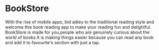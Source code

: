 # BookStore
With the rise of mobile apps, bid adieu to the traditional reading style and welcome this book reading app to make your reading fun and delightful. BookStore is made for you,people who are genuinely curious about the world of books.It is making things easier because you can read any book and add it to favourite's section with just a tap.
